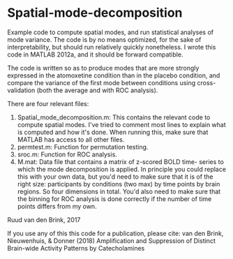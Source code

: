 # Spatial-mode-decomposition
Example code to compute spatial modes, and run statistical analyses of mode variance. The code is by no means optimized, for the sake of interpretability, but should run relatively quickly nonetheless. I wrote this code in MATLAB 2012a, and it should be forward compatible. 

The code is written so as to produce modes that are more strongly expressed in the atomoxetine condition than in the placebo condition, and compare the variance of the first mode between conditions using cross-validation (both the average and with ROC analysis). 

There are four relevant files:
1) Spatial_mode_decomposition.m:
	This contains the relevant code to compute spatial modes. 
	I've tried to comment most lines to explain what is 	computed and how it's done. When running this, make sure 	that MATLAB has access to all other files.
2) permtest.m:
	Function for permutation testing.
3) sroc.m:
	Function for ROC analysis.
4) M.mat:
	Data file that contains a matrix of z-scored BOLD time-	series to which the mode decomposition is applied. In 	principle you could replace this with your own data, but 	you'd need to make sure that it is of the right size: 	participants by conditions (two max) by time points by 	brain regions. So four dimensions in total. You'd	also 	need to make sure that the binning for ROC analysis is 	done correctly if the number of time points differs from 	my own.   


Ruud van den Brink, 2017

If you use any of this this code for a publication, please cite: 
van den Brink, Nieuwenhuis, & Donner (2018) Amplification and Suppression of Distinct Brain-wide Activity Patterns by Catecholamines 
